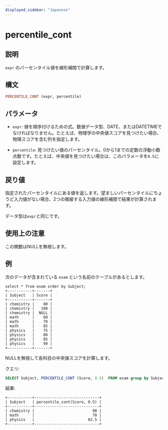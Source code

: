```yaml
---
displayed_sidebar: "Japanese"
---
```


# percentile_cont

## 説明

`expr` のパーセンタイル値を線形補間で計算します。

## 構文

```Haskell
PERCENTILE_CONT (expr, percentile) 
```

## パラメータ

- `expr`: 値を順序付けるための式。数値データ型、DATE、またはDATETIMEでなければなりません。たとえば、物理学の中央値スコアを見つけたい場合、物理スコアを含む列を指定します。

- `percentile`: 見つけたい値のパーセンタイル。0から1までの定数の浮動小数点数です。たとえば、中央値を見つけたい場合は、このパラメータを`0.5`に設定します。

## 戻り値

指定されたパーセンタイルにある値を返します。望ましいパーセンタイルにちょうど入力値がない場合、2つの隣接する入力値の線形補間で結果が計算されます。

データ型は`expr`と同じです。

## 使用上の注意

この関数はNULLを無視します。

## 例

次のデータが含まれている `exam` という名前のテーブルがあるとします。

```Plain
select * from exam order by Subject;
+-----------+-------+
| Subject   | Score |
+-----------+-------+
| chemistry |    80 |
| chemistry |   100 |
| chemistry |  NULL |
| math      |    60 |
| math      |    70 |
| math      |    85 |
| physics   |    75 |
| physics   |    80 |
| physics   |    85 |
| physics   |    99 |
+-----------+-------+
```

NULLを無視して各科目の中央値スコアを計算します。

クエリ:

```SQL
SELECT Subject, PERCENTILE_CONT (Score, 0.5)  FROM exam group by Subject;
```

結果:

```Plain
+-----------+-----------------------------+
| Subject   | percentile_cont(Score, 0.5) |
+-----------+-----------------------------+
| chemistry |                          90 |
| math      |                          70 |
| physics   |                        82.5 |
+-----------+-----------------------------+
```